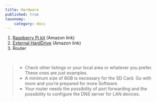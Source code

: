```yaml
---
title: Hardware
published: true
taxonomy:
    category: docs
---
```


1. [Raspberry Pi kit](https://www.amazon.co.uk/Raspberry-Pi-Official-Desktop-Starter/dp/B01CSD1WV2/ref=pd_sbs_147_6?_encoding=UTF8&refRID=K495HWW1N1DTDKP7G09Q&th=1) (Amazon link)
2. [External HardDrive](https://www.amazon.co.uk/Seagate-Expansion-Desktop-External-PlayStation/dp/B00UNA1ICQ/ref=sr_1_6?s=computers&ie=UTF8&qid=1520925541&sr=1-6&keywords=external%2Bhard%2Bdrives%2B2tb&dpID=418ChT27VTL&preST=_SY300_QL70_&dpSrc=srch&th=1) (Amazon link)
3. Router

&nbsp;

> - Check other listings or your local area or whatever you prefer. These ones are just examples.  
> - A minimum size of 8GB is necessary for the SD Card. Go with more and you’re prepared for more Software.  
> - Your router needs the possibility of port forwarding and the possibility to configure the DNS server for LAN devices.
